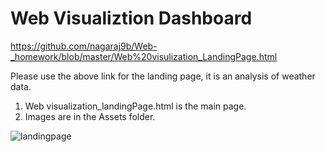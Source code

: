 # Web Visualiztion Dashboard

https://github.com/nagaraj9b/Web-_homework/blob/master/Web%20visulization_LandingPage.html

Please use the above link for the landing page, it is an analysis of weather data.

1) Web visualization_landingPage.html is the main page.
2) Images are in the Assets folder.


![landingpage](landingpage.jpeg)
